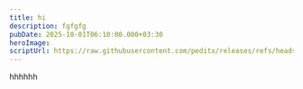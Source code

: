 ```yaml
---
title: hi
description: fgfgfg
pubDate: 2025-10-01T06:10:00.000+03:30
heroImage: 
scriptUrl: https://raw.githubusercontent.com/peditx/releases/refs/heads/main/src/content/config.ts
---
```

hhhhhh
